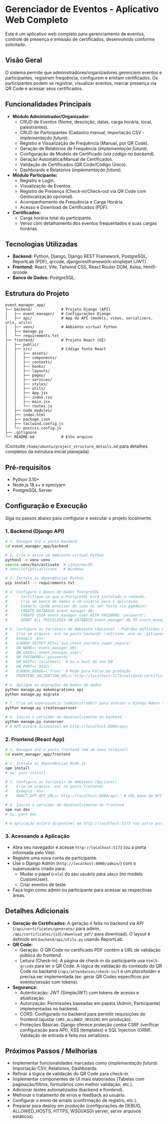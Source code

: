 # Gerenciador de Eventos - Aplicativo Web Completo

Este é um aplicativo web completo para gerenciamento de eventos, controle de presença e emissão de certificados, desenvolvido conforme solicitado.

## Visão Geral

O sistema permite que administradores/organizadores gerenciem eventos e participantes, registrem frequência, configurem e emitam certificados. Os participantes podem se registrar, visualizar eventos, marcar presença via QR Code e acessar seus certificados.

## Funcionalidades Principais

*   **Módulo Administrador/Organizador:**
    *   CRUD de Eventos (Nome, descrição, datas, carga horária, local, palestrantes).
    *   CRUD de Participantes (Cadastro manual, importação CSV - *implementação futura*).
    *   Registro e Visualização de Frequência (Manual, por QR Code).
    *   Geração de Relatórios de Frequência (*implementação futura*).
    *   Configuração de Modelo de Certificado (*via código no backend*).
    *   Geração Automática/Manual de Certificados.
    *   Validação de Certificados (QR Code/Código Único).
    *   Dashboards e Relatórios (*implementação futura*).
*   **Módulo Participante:**
    *   Registro e Login.
    *   Visualização de Eventos.
    *   Registro de Presença (Check-in/Check-out via QR Code com Geolocalização opcional).
    *   Acompanhamento de Frequência e Carga Horária.
    *   Acesso e Download de Certificados (PDF).
*   **Certificados:**
    *   Carga horária total do participante.
    *   Verso com detalhamento dos eventos frequentados e suas cargas horárias.

## Tecnologias Utilizadas

*   **Backend:** Python, Django, Django REST Framework, PostgreSQL, ReportLab (PDF), qrcode, djangorestframework-simplejwt (JWT).
*   **Frontend:** React, Vite, Tailwind CSS, React Router DOM, Axios, html5-qrcode.
*   **Banco de Dados:** PostgreSQL.

## Estrutura do Projeto

```
event_manager_app/
├── backend/             # Projeto Django (API)
│   ├── event_manager/   # Configurações Django
│   ├── api/             # App da API (models, views, serializers, urls, utils)
│   ├── venv/            # Ambiente virtual Python
│   ├── manage.py
│   └── requirements.txt
├── frontend/            # Projeto React (UI)
│   ├── public/
│   ├── src/             # Código fonte React
│   │   ├── assets/
│   │   ├── components/
│   │   ├── contexts/
│   │   ├── hooks/
│   │   ├── layouts/
│   │   ├── pages/
│   │   ├── services/
│   │   ├── styles/
│   │   ├── utils/
│   │   ├── App.jsx
│   │   ├── index.css
│   │   ├── main.jsx
│   │   └── routes.js
│   ├── node_modules/
│   ├── index.html
│   ├── package.json
│   ├── tailwind.config.js
│   └── postcss.config.js
├── .gitignore
└── README.md            # Este arquivo
```
(Consulte `/home/ubuntu/project_structure_details.md` para detalhes completos da estrutura inicial planejada).

## Pré-requisitos

*   Python 3.10+
*   Node.js 18.x+ e npm/yarn
*   PostgreSQL Server

## Configuração e Execução

Siga os passos abaixo para configurar e executar o projeto localmente.

### 1. Backend (Django API)

```bash
# 1. Navegue até a pasta backend
cd event_manager_app/backend

# 2. Crie e ative um ambiente virtual Python
python3 -m venv venv
source venv/bin/activate  # Linux/macOS
# venv\Scripts\activate   # Windows

# 3. Instale as dependências Python
pip install -r requirements.txt

# 4. Configure o Banco de Dados PostgreSQL
#    - Certifique-se que o PostgreSQL está instalado e rodando.
#    - Crie um banco de dados e um usuário para a aplicação.
#      Exemplo (pode precisar de sudo ou ser feito via pgAdmin):
#      CREATE DATABASE event_manager_db;
#      CREATE USER event_manager_user WITH PASSWORD 'password';
#      GRANT ALL PRIVILEGES ON DATABASE event_manager_db TO event_manager_user;

# 5. Configure as Variáveis de Ambiente (Opcional - Padrões definidos em settings.py)
#    Crie um arquivo .env na pasta backend/ (adicione .env ao .gitignore!)
#    Exemplo .env:
#    DJANGO_SECRET_KEY=\'sua_chave_secreta_super_segura\'
#    DB_NAME=\'event_manager_db\'
#    DB_USER=\'event_manager_user\'
#    DB_PASSWORD=\'password\'
#    DB_HOST=\'localhost\' # ou o host do seu DB
#    DB_PORT=\'5432\'
#    DJANGO_DEBUG=\'True\' # Mude para False em produção
#    FRONTEND_VALIDATION_URL=\'http://localhost:5173/validate-certificate\' # URL base do frontend para validação no QR Code

# 6. Aplique as migrações do banco de dados
python manage.py makemigrations api
python manage.py migrate

# 7. Crie um superusuário (administrador) para acessar o Django Admin (opcional)
python manage.py createsuperuser

# 8. Inicie o servidor de desenvolvimento do backend
python manage.py runserver
# A API estará disponível em http://localhost:8000/api/
```

### 2. Frontend (React App)
 
```bash
# 1. Navegue até a pasta frontend (em um novo terminal)
cd event_manager_app/frontend

# 2. Instale as dependências Node.js
npm install
# ou: yarn install

# 3. Configure as Variáveis de Ambiente (Opcional)
#    Crie um arquivo .env na pasta frontend/
#    Exemplo .env:
#    REACT_APP_API_URL=\'http://localhost:8000/api\' # URL base da API backend

# 4. Inicie o servidor de desenvolvimento do frontend
npm run dev
# ou: yarn dev

# A aplicação estará disponível em http://localhost:5173 (ou outra porta indicada pelo Vite)
```

### 3. Acessando a Aplicação

*   Abra seu navegador e acesse `http://localhost:5173` (ou a porta informada pelo Vite).
*   Registre uma nova conta de participante.
*   Use o Django Admin (`http://localhost:8000/admin/`) com o superusuário criado para:
    *   Mudar o papel (`role`) do seu usuário para `admin` (no modelo CustomUser).
    *   Criar eventos de teste.
*   Faça login como admin ou participante para acessar as respectivas áreas.

## Detalhes Adicionais

*   **Geração de Certificados:** A geração é feita no backend via API (`/api/certificates/generate/` para admin, `/api/certificates/{id}/download_pdf/` para download). O layout é definido em `backend/api/utils.py` usando ReportLab.
*   **QR Code:**
    *   Geração: O QR Code no certificado PDF contém a URL de validação pública do frontend.
    *   Leitura (Check-in): A página de check-in do participante usa `html5-qrcode` para ler o QR Code. A lógica de validação do conteúdo do QR Code no backend (`/api/attendances/check-in/`) é um *placeholder* e precisa ser implementada (ex: gerar QR Codes específicos por evento/sessão com tokens).
*   **Segurança:**
    *   Autenticação: JWT (SimpleJWT) com tokens de acesso e atualização.
    *   Autorização: Permissões baseadas em papéis (Admin, Participante) implementadas no backend.
    *   CORS: Configurado no backend para permitir requisições do frontend (ajustar `CORS_ALLOWED_ORIGINS` em produção).
    *   Proteções Básicas: Django oferece proteção contra CSRF (verificar configuração para API), XSS (templates) e SQL Injection (ORM). Validação de entrada é feita nos serializers.

## Próximos Passos / Melhorias

*   Implementar funcionalidades marcadas como (*implementação futura*): Importação CSV, Relatórios, Dashboards.
*   Refinar a lógica de validação do QR Code para check-in.
*   Implementar componentes de UI mais elaborados (Tabelas com paginação/filtros, formulários com melhor validação, etc.).
*   Adicionar testes automatizados (backend e frontend).
*   Melhorar o tratamento de erros e feedback ao usuário.
*   Configurar o envio de emails (confirmação de registro, etc.).
*   Preparar para deploy em produção (configurações de DEBUG, ALLOWED_HOSTS, HTTPS, WSGI/ASGI server, servir arquivos estáticos).


